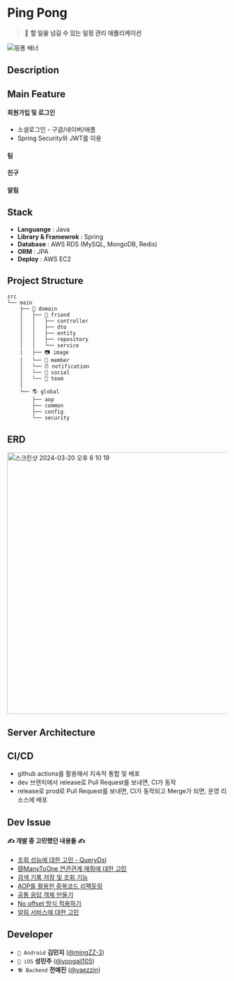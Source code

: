 # Ping Pong

> 🏓 **할 일을 넘길 수 있는 일정 관리 애플리케이션**

![핑퐁 배너](https://github.com/yaezzin/PingPong/assets/97823928/573c893c-04ad-4d39-8e81-3b81bab7e277)

## Description



## Main Feature

#### 회원가입 및 로그인

* 소셜로그인 - 구글/네이버/애플
* Spring Security와 JWT를 이용

#### 팀


#### 친구

#### 알림

## Stack
* **Languange** : Java
* **Library & Framewrok** : Spring
* **Database** : AWS RDS (MySQL, MongoDB, Redis)
* **ORM** : JPA
* **Deploy** : AWS EC2

## Project Structure

```
src
└── main
    ├── 🤖 domain
    │   ├── 👥 friend
    │   │   ├── controller
    │   │   ├── dto
    │   │   ├── entity
    │   │   ├── repository
    │   │   └── service
    │   ├── 📷 image
    │   └── 🙍 member
    │   └── ⏰ notification
    │   └── 📣 social
    │   └── 👥 team
    │
    └── 🌎 global
        ├── aop
        ├── common
        ├── config
        └── security
```

## ERD

<img width="600" alt="스크린샷 2024-03-20 오후 6 10 19" src="https://github.com/yaezzin/PingPong/assets/97823928/9f685e9d-b0e5-4e41-b5b6-290cffad5a9e">

## Server Architecture




## CI/CD

* github actions를 활용해서 지속적 통합 및 배포
* dev 브랜치에서 release로 Pull Request를 보내면, CI가 동작
* release로 prod로 Pull Request를 보내면, CI가 동작되고 Merge가 되면, 운영 리소스에 배포

## Dev Issue

#### ✍ 개발 중 고민했던 내용들 ✍

* [조회 성능에 대한 고민 - QueryDsl](https://github.com/pping-ppong/Server/issues/2)
* [@ManyToOne 연관관계 매핑에 대한 고민](https://github.com/pping-ppong/Server/issues/2)
* [검색 기록 저장 및 조회 기능](https://github.com/pping-ppong/Server/issues/3)
* [AOP를 활용한 중복코드 리팩토링](https://github.com/pping-ppong/Server/issues/4)
* [공통 응답 객체 만들기](https://github.com/pping-ppong/Server/issues/5)
* [No offset 방식 적용하기](https://github.com/pping-ppong/Server/issues/6)
* [알림 서비스에 대한 고민](https://github.com/pping-ppong/Server/issues/6)

## Developer

* ```🤖 Android``` **김민지** ([@mingZZ-3](https://github.com/mingZZ-3))
* ```🍎 iOS```     **성민주** ([@yoogail105](https://github.com/yoogail105))
* ```🛠 Backend``` **전예진** ([@yaezzin](https://github.com/yaezzin))




